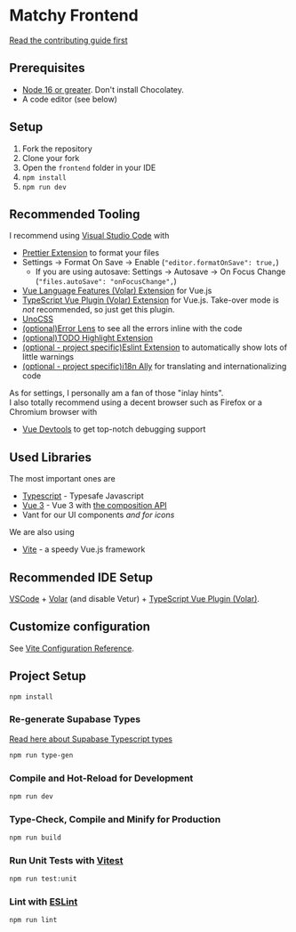 # Matchy Frontend

[Read the contributing guide first](../CONTRIBUTING.md)

## Prerequisites
- [Node 16 or greater](https://nodejs.org/en/). Don't install Chocolatey.
- A code editor (see below)

## Setup
1. Fork the repository
2. Clone your fork
3. Open the `frontend` folder in your IDE
4. `npm install`
5. `npm run dev`

## Recommended Tooling
I recommend using [Visual Studio Code](https://code.visualstudio.com/) with
- [Prettier Extension](https://marketplace.visualstudio.com/items?itemName=esbenp.prettier-vscode) to format your files
- Settings &rarr; Format On Save &rarr; Enable (`"editor.formatOnSave": true,`)
  - If you are using autosave: Settings &rarr; Autosave &rarr; On Focus Change (`"files.autoSave": "onFocusChange",`)
- [Vue Language Features (Volar) Extension](https://marketplace.visualstudio.com/items?itemName=Vue.volar) for Vue.js
- [TypeScript Vue Plugin (Volar) Extension](https://marketplace.visualstudio.com/items?itemName=Vue.vscode-typescript-vue-plugin) for Vue.js. Take-over mode is *not* recommended, so just get this plugin.
- [UnoCSS](https://marketplace.visualstudio.com/items?itemName=antfu.unocss) 
- [(optional)Error Lens](https://marketplace.visualstudio.com/items?itemName=usernamehw.errorlens) to see all the errors inline with the code
- [(optional)TODO Highlight Extension](https://marketplace.visualstudio.com/items?itemName=wayou.vscode-todo-highlight)
- [(optional - project specific)Eslint Extension](https://marketplace.visualstudio.com/items?itemName=dbaeumer.vscode-eslint) to automatically show lots of little warnings
- [(optional - project specific)i18n Ally](https://marketplace.visualstudio.com/items?itemName=Lokalise.i18n-ally) for translating and internationalizing code

As for settings, I personally am a fan of those "inlay hints". <br>
I also totally recommend using a decent browser such as Firefox or a Chromium browser with
- [Vue Devtools](https://devtools.vuejs.org/) to get top-notch debugging support

## Used Libraries
The most important ones are
- [Typescript](https://www.typescriptlang.org/) - Typesafe Javascript
- [Vue 3](https://github.com/vuejs/vue-next/) - Vue 3 with [the composition API](https://vuejs.org/guide/extras/composition-api-faq.html#what-is-composition-api)
- Vant for our UI components *and for icons*

We are also using
- [Vite](https://github.com/vuejs/vite) - a speedy Vue.js framework

## Recommended IDE Setup
[VSCode](https://code.visualstudio.com/) + [Volar](https://marketplace.visualstudio.com/items?itemName=Vue.volar) (and disable Vetur) + [TypeScript Vue Plugin (Volar)](https://marketplace.visualstudio.com/items?itemName=Vue.vscode-typescript-vue-plugin).

## Customize configuration
See [Vite Configuration Reference](https://vitejs.dev/config/).

## Project Setup

```sh
npm install
```

### Re-generate Supabase Types
[Read here about Supabase Typescript types](https://supabase.com/docs/guides/api/generating-types)
```sh
npm run type-gen
```

### Compile and Hot-Reload for Development
```sh
npm run dev
```

### Type-Check, Compile and Minify for Production
```sh
npm run build
```

### Run Unit Tests with [Vitest](https://vitest.dev/)
```sh
npm run test:unit
```

### Lint with [ESLint](https://eslint.org/)

```sh
npm run lint
```
